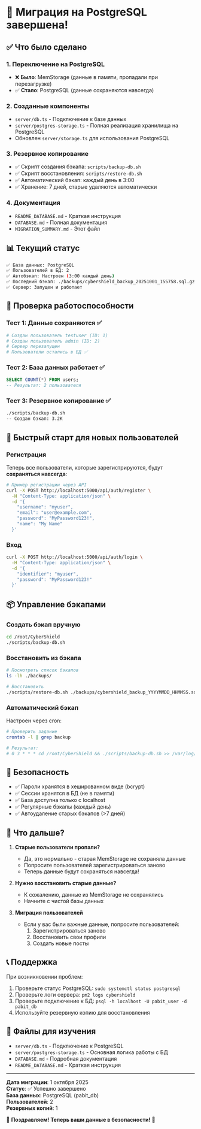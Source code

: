 # 🎉 Миграция на PostgreSQL завершена!

## ✅ Что было сделано

### 1. **Переключение на PostgreSQL**
   - ❌ **Было**: MemStorage (данные в памяти, пропадали при перезагрузке)
   - ✅ **Стало**: PostgreSQL (данные сохраняются навсегда)

### 2. **Созданные компоненты**
   - `server/db.ts` - Подключение к базе данных
   - `server/postgres-storage.ts` - Полная реализация хранилища на PostgreSQL
   - Обновлен `server/storage.ts` для использования PostgreSQL

### 3. **Резервное копирование**
   - ✅ Скрипт создания бэкапа: `scripts/backup-db.sh`
   - ✅ Скрипт восстановления: `scripts/restore-db.sh`
   - ✅ Автоматический бэкап: каждый день в 3:00
   - ✅ Хранение: 7 дней, старые удаляются автоматически

### 4. **Документация**
   - `README_DATABASE.md` - Краткая инструкция
   - `DATABASE.md` - Полная документация
   - `MIGRATION_SUMMARY.md` - Этот файл

## 📊 Текущий статус

```bash
✅ База данных: PostgreSQL
✅ Пользователей в БД: 2
✅ Автобэкап: Настроен (3:00 каждый день)
✅ Последний бэкап: ./backups/cybershield_backup_20251001_155758.sql.gz
✅ Сервер: Запущен и работает
```

## 🔧 Проверка работоспособности

### Тест 1: Данные сохраняются ✅
```bash
# Создан пользователь testuser (ID: 1)
# Создан пользователь admin (ID: 2)
# Сервер перезапущен
# Пользователи остались в БД ✅
```

### Тест 2: База данных работает ✅
```sql
SELECT COUNT(*) FROM users;
-- Результат: 2 пользователя
```

### Тест 3: Резервное копирование ✅
```bash
./scripts/backup-db.sh
-- Создан бэкап: 3.2K
```

## 🎯 Быстрый старт для новых пользователей

### Регистрация
Теперь все пользователи, которые зарегистрируются, будут **сохраняться навсегда**:

```bash
# Пример регистрации через API
curl -X POST http://localhost:5000/api/auth/register \
  -H "Content-Type: application/json" \
  -d '{
    "username": "myuser",
    "email": "user@example.com",
    "password": "MyPassword123!",
    "name": "My Name"
  }'
```

### Вход
```bash
curl -X POST http://localhost:5000/api/auth/login \
  -H "Content-Type: application/json" \
  -d '{
    "identifier": "myuser",
    "password": "MyPassword123!"
  }'
```

## 📦 Управление бэкапами

### Создать бэкап вручную
```bash
cd /root/CyberShield
./scripts/backup-db.sh
```

### Восстановить из бэкапа
```bash
# Посмотреть список бэкапов
ls -lh ./backups/

# Восстановить
./scripts/restore-db.sh ./backups/cybershield_backup_YYYYMMDD_HHMMSS.sql.gz
```

### Автоматический бэкап
Настроен через cron:
```bash
# Проверить задание
crontab -l | grep backup

# Результат:
# 0 3 * * * cd /root/CyberShield && ./scripts/backup-db.sh >> /var/log/cybershield-backup.log 2>&1
```

## 🔐 Безопасность

- ✅ Пароли хранятся в хешированном виде (bcrypt)
- ✅ Сессии хранятся в БД (не в памяти)
- ✅ База доступна только с localhost
- ✅ Регулярные бэкапы (каждый день)
- ✅ Автоудаление старых бэкапов (>7 дней)

## 🚀 Что дальше?

1. **Старые пользователи пропали?**
   - Да, это нормально - старая MemStorage не сохраняла данные
   - Попросите пользователей зарегистрироваться заново
   - Теперь данные будут сохраняться навсегда!

2. **Нужно восстановить старые данные?**
   - К сожалению, данные из MemStorage не сохранялись
   - Начните с чистой базы данных

3. **Миграция пользователей**
   - Если у вас были важные данные, попросите пользователей:
     1. Зарегистрироваться заново
     2. Восстановить свои профили
     3. Создать новые посты

## 📞 Поддержка

При возникновении проблем:
1. Проверьте статус PostgreSQL: `sudo systemctl status postgresql`
2. Проверьте логи сервера: `pm2 logs cybershield`
3. Проверьте подключение к БД: `psql -h localhost -U pabit_user -d pabit_db`
4. Используйте резервную копию для восстановления

## 📝 Файлы для изучения

- `server/db.ts` - Подключение к PostgreSQL
- `server/postgres-storage.ts` - Основная логика работы с БД
- `DATABASE.md` - Подробная документация
- `README_DATABASE.md` - Краткая инструкция

---

**Дата миграции**: 1 октября 2025  
**Статус**: ✅ Успешно завершено  
**База данных**: PostgreSQL (pabit_db)  
**Пользователей**: 2  
**Резервных копий**: 1  

🎉 **Поздравляем! Теперь ваши данные в безопасности!** 🎉


